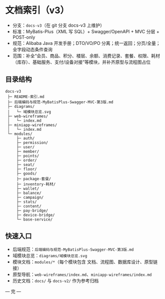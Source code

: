# 文档索引（v3）

- 分支：`docs-v3`（在 git 分支 docs-v3 上维护）
- 标准：MyBatis-Plus（XML 写 SQL）+ Swagger/OpenAPI + MVC 分层 + POST-only
- 规范：Alibaba Java 开发手册；DTO/VO/PO 分离；统一返回；分页/全量；全字段动态条件查询
- 范围：补全“会员、商品、积分、楼层、余额、消费记录、套餐、权限、耗材（库存）、基础服务、支付/设备对接”等模块，并补齐原型与流程图占位

## 目录结构
```
docs-v3
 ├─ README-索引.md
 ├─ 后端编码与规范-MyBatisPlus-Swagger-MVC-第3版.md
 ├─ diagrams/
 │   └─ 域模块总览.svg
 ├─ web-wireframes/
 │   └─ index.md
 ├─ miniapp-wireframes/
 │   └─ index.md
 └─ modules/
     ├─ auth/
     ├─ permission/
     ├─ user/
     ├─ member/
     ├─ points/
     ├─ order/
     ├─ seat/
     ├─ floor/
     ├─ goods/
     ├─ package-套餐/
     ├─ inventory-耗材/
     ├─ wallet/
     ├─ balance/
     ├─ campaign/
     ├─ stats/
     ├─ content/
     ├─ pay-bridge/
     ├─ device-bridge/
     └─ base-service/
```

## 快速入口
- 后端规范：`后端编码与规范-MyBatisPlus-Swagger-MVC-第3版.md`
- 域模块总览：`diagrams/域模块总览.svg`
- 模块文档：`modules/*`（每个模块包含 文档、流程图、数据库设计、原型链接）
- 原型导航：`web-wireframes/index.md`、`miniapp-wireframes/index.md`
- 历史文档：`docs/` 与 `docs-v2/` 作为参考归档

— 完 —